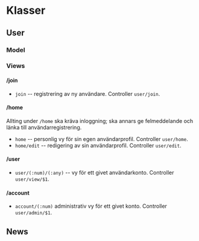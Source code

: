 # Klasser

## User

### Model

### Views

#### /join

* `join` --  registrering av ny användare. Controller `user/join`.

#### /home

Allting under `/home` ska kräva inloggning; ska annars ge felmeddelande och länka till användarregistrering.

* `home` -- personlig vy för sin egen användarprofil. Controller `user/home`.
* `home/edit` -- redigering av sin användarprofil. Controller `user/edit`.

#### /user

* `user/(:num)/(:any)` -- vy för ett givet användarkonto. Controller `user/view/$1`.

#### /account

* `account/(:num)` administrativ vy för ett givet konto. Controller `user/admin/$1`.

## News